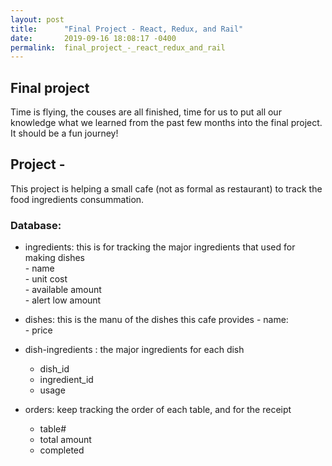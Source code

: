 ```yaml
---
layout: post
title:      "Final Project - React, Redux, and Rail"
date:       2019-09-16 18:08:17 -0400
permalink:  final_project_-_react_redux_and_rail
---
```



## Final project
Time is flying, the couses are all finished, time for us to put all our knowledge what we learned from the past few months into the final project. It should be a fun journey!

## Project - 
This project is helping a small cafe (not as formal as restaurant) to track the food ingredients consummation.
### Database:
- ingredients: this is for tracking the major ingredients that used for making dishes   
       - name  
       - unit cost  
       - available amount  
       - alert low amount  

- dishes: this is the manu of the dishes this cafe provides
      - name:  
      - price  
 
- dish-ingredients : the major ingredients for each dish
     - dish_id  
     - ingredient_id  
     - usage  
  
- orders: keep tracking the order of each table, and for the receipt
     - table#  
     - total amount  
     - completed  
  
  


